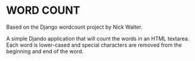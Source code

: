 # WORD COUNT

Based on the Django wordcount project by Nick Walter.

A simple Djando application that will count the words in an HTML textarea.
Each word is lower-cased and special characters are removed from the beginning and end of the word.  
